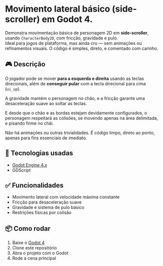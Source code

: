 # Movimento lateral básico (side-scroller) em Godot 4.

Demonstra movimentação básica de personagem 2D em **side-scroller**, usando `CharacterBody2D`, com fricção, gravidade e pulo.  
Ideal para jogos de plataforma, mas ainda cru — sem animações ou refinamentos visuais. O código é simples, direto, e comentado com carinho.

## 🎮 Descrição

O jogador pode se mover **para a esquerda e direita** usando as teclas direcionais, além de **conseguir pular** 
com a tecla direcional para cima (`ui_up`).  

A gravidade mantém o personagem no chão, e a fricção garante uma desaceleração suave ao soltar as teclas.

E desde que o chão e as bordas estejam devidamente configurados, o personagem respeitará as colisões, se movendo apenas
na área delimitada, e pisando firme no chãi.

Não há animações ou outras trivialidades. É código limpo, direto ao ponto, apenas para fins essenciais de imediato.

## 🧠 Tecnologias usadas

- [Godot Engine 4.x](https://godotengine.org/)
- GDScript

## ✅ Funcionalidades

- Movimento lateral com velocidade máxima constante  
- Fricção para desaceleração suave  
- Gravidade e sistema de pulo básico  
- Restrições físicas por colisão

## 📦 Como rodar

1. Baixe o [Godot 4](https://godotengine.org/download/)  
2. Clone este repositório  
3. Abra o projeto com o Godot  
4. Rode a cena principal
